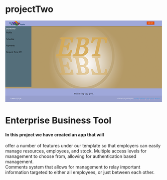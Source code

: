 # projectTwo

![](assets/images/Screenshot.png)

# Enterprise Business Tool
#### In this project we have created an app that will
offer a number of features under our template so that employers
can easily manage resources, employees, and stock. 
Multiple access levels for management to choose from, allowing for
authentication based management. <br />
Comments system that allows for management to relay important
information targeted to either all employees, or just between each
other.
